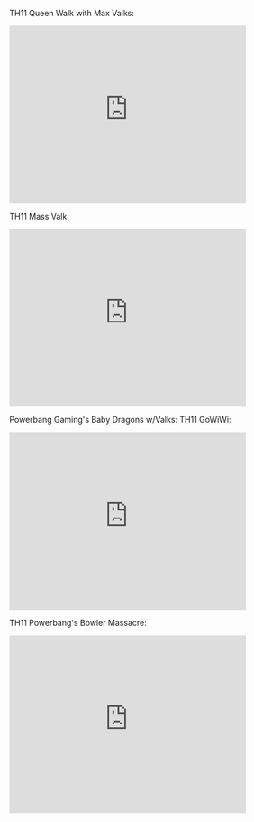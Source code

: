 
TH11 Queen Walk with Max Valks:

<iframe width="420" height="315" src="https://www.youtube.com/embed/uKYegVOhC5g" frameborder="0" allowfullscreen></iframe>

TH11 Mass Valk:

<iframe width="420" height="315" src="https://www.youtube.com/embed/Dl71xqK6QlQ" frameborder="0" allowfullscreen></iframe>

Powerbang Gaming's Baby Dragons w/Valks: TH11 GoWiWi:

<iframe width="420" height="315" src="https://www.youtube.com/embed/cd9aj5A_kPA" frameborder="0" allowfullscreen></iframe>

TH11 Powerbang's Bowler Massacre:

<iframe width="420" height="315" src="https://www.youtube.com/embed/T9MjcOdNeJo" frameborder="0" allowfullscreen></iframe>


